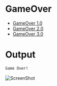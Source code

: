 # GameOver
- [GameOver 1.0](GameOver1.0/)
- [GameOver 2.0](GameOver2.0/)
- [GameOver 3.0](GameOver3.0/)

# Output
```txt
Game Over!
```

![ScreenShot](../../web/Beginning_Cpp_Through_Game_Programming/Image_030.gif)